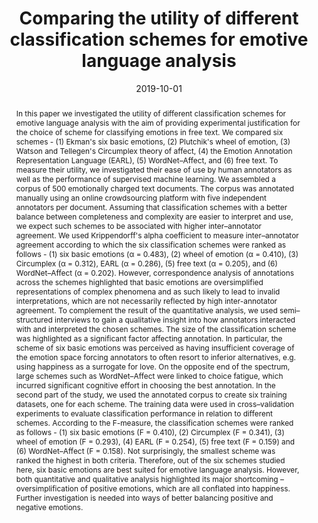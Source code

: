 ---
title: "Comparing the utility of different classification schemes for emotive language analysis"
authors:
- L Williams
- M Arribas-Ayllon
- A Artemiou
- I Spasic

date: "2019-10-01"
doi: "https://link.springer.com/article/10.1007/s00357-019-9307-0"

# Schedule page publish date (NOT publication's date).
publishDate: ""

# Publication type.
# Legend: 0 = Uncategorized; 1 = Conference paper; 2 = Journal article;
# 3 = Preprint / Working Paper; 4 = Report; 5 = Book; 6 = Book section;
# 7 = Thesis; 8 = Patent
publication_types: ["2"]

# Publication name and optional abbreviated publication name.
publication: 'Journal of Classification'
publication_short: ""

abstract: In this paper we investigated the utility of different classification schemes for emotive language analysis with the aim of providing experimental justification for the choice of scheme for classifying emotions in free text. We compared six schemes - (1) Ekman's six basic emotions, (2) Plutchik's wheel of emotion, (3) Watson and Tellegen's Circumplex theory of affect, (4) the Emotion Annotation Representation Language (EARL), (5) WordNet–Affect, and (6) free text. To measure their utility, we investigated their ease of use by human annotators as well as the performance of supervised machine learning. We assembled a corpus of 500 emotionally charged text documents. The corpus was annotated manually using an online crowdsourcing platform with five independent annotators per document. Assuming that classification schemes with a better balance between completeness and complexity are easier to interpret and use, we expect such schemes to be associated with higher inter–annotator agreement. We used Krippendorff's alpha coefficient to measure inter–annotator agreement according to which the six classification schemes were ranked as follows - (1) six basic emotions (α = 0.483), (2) wheel of emotion (α = 0.410), (3) Circumplex (α = 0.312), EARL (α = 0.286), (5) free text (α = 0.205), and (6) WordNet–Affect (α = 0.202). However, correspondence analysis of annotations across the schemes highlighted that basic emotions are oversimplified representations of complex phenomena and as such likely to lead to invalid interpretations, which are not necessarily reflected by high inter-annotator agreement. To complement the result of the quantitative analysis, we used semi–structured interviews to gain a qualitative insight into how annotators interacted with and interpreted the chosen schemes. The size of the classification scheme was highlighted as a significant factor affecting annotation. In particular, the scheme of six basic emotions was perceived as having insufficient coverage of the emotion space forcing annotators to often resort to inferior alternatives, e.g. using happiness as a surrogate for love. On the opposite end of the spectrum, large schemes such as WordNet–Affect were linked to choice fatigue, which incurred significant cognitive effort in choosing the best annotation. In the second part of the study, we used the annotated corpus to create six training datasets, one for each scheme. The training data were used in cross–validation experiments to evaluate classification performance in relation to different schemes. According to the F-measure, the classification schemes were ranked as follows - (1) six basic emotions (F = 0.410), (2) Circumplex (F = 0.341), (3) wheel of emotion (F = 0.293), (4) EARL (F = 0.254), (5) free text (F = 0.159) and (6) WordNet–Affect (F = 0.158). Not surprisingly, the smallest scheme was ranked the highest in both criteria. Therefore, out of the six schemes studied here, six basic emotions are best suited for emotive language analysis. However, both quantitative and qualitative analysis highlighted its major shortcoming – oversimplification of positive emotions, which are all conflated into happiness. Further investigation is needed into ways of better balancing positive and negative emotions.



# Summary. An optional shortened abstract.
summary: 

tags:
- Annotation
- Crowdsourcing
- Text classification
- Sentiment analysis
- Supervised machine learning

featured: true

# links:
# - icon: arxiv
#   icon_pack: ai
#   name: arXiv:1904.04067
#   url: https://arxiv.org/abs/1904.04067
# - icon: inspire
#   icon_pack: ai
#   name: inspire1728738
#   url: https://inspirehep.net/literature/1728738
# - icon: springer
#   icon_pack: ai
#   name: JHEP 07 (2019) 123
#   url: https://doi.org/10.1007/JHEP07(2019)123
  
---